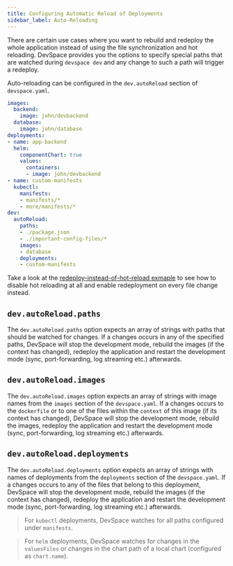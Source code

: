 ```yaml
---
title: Configuring Automatic Reload of Deployments
sidebar_label: Auto-Reloading
---
```


There are certain use cases where you want to rebuild and redeploy the whole application instead of using the file synchronization and hot reloading. DevSpace provides you the options to specify special paths that are watched during `devspace dev` and any change to such a path will trigger a redeploy.  

Auto-reloading can be configured in the `dev.autoReload` section of `devspace.yaml`.
```yaml
images:
  backend:
    image: john/devbackend
  database:
    image: john/database
deployments:
- name: app-backend
  helm:
    componentChart: true
    values:
      containers:
      - image: john/devbackend
- name: custom-manifests
  kubectl:
    manifests:
    - manifests/*
    - more/manifests/*
dev:
  autoReload:
    paths:
    - ./package.json
    - ./important-config-files/*
    images:
    - database
    deployments:
    - custom-manifests
```

Take a look at the [redeploy-instead-of-hot-reload exmaple](https://github.com/devspace-cloud/devspace/tree/master/examples/redeploy-instead-of-hot-reload) to see how to disable hot reloading at all and enable redeployment on every file change instead.

## `dev.autoReload.paths`
The `dev.autoReload.paths` option expects an array of strings with paths that should be watched for changes. If a changes occurs in any of the specified paths, DevSpace will stop the development mode, rebuild the images (if the context has changed), redeploy the application and restart the development mode (sync, port-forwarding, log streaming etc.) afterwards.

## `dev.autoReload.images`
The `dev.autoReload.images` option expects an array of strings with image names from the `images` section of the `devspace.yaml`. If a changes occurs to the `dockerfile` or to one of the files within the `context` of this image (if its context has changed), DevSpace will stop the development mode, rebuild the images, redeploy the application and restart the development mode (sync, port-forwarding, log streaming etc.) afterwards.

## `dev.autoReload.deployments`
The `dev.autoReload.deployments` option expects an array of strings with names of deployments from the `deployments` section of the `devspace.yaml`. If a changes occurs to any of the files that belong to this deployment, DevSpace will stop the development mode, rebuild the images (if the context has changed), redeploy the application and restart the development mode (sync, port-forwarding, log streaming etc.) afterwards.

> For `kubectl` deployments, DevSpace watches for all paths configured under `manifests`.

> For `helm` deployments, DevSpace watches for changes in the `valuesFiles` or changes in the chart path of a local chart (configured as `chart.name`).
